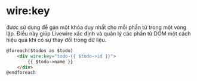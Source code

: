 # wire:key

được sử dụng để gán một khóa duy nhất cho mỗi phần tử trong một vòng lặp. Điều này giúp Livewire xác định và quản lý các phần tử DOM một cách hiệu quả khi có sự thay đổi trong dữ liệu.

```html
@foreach($todos as $todo)
    <div wire:key="todo-{{ $todo->id }}">
        {{ $todo->name }}
    </div>
@endforeach
```